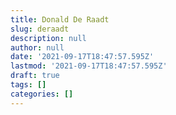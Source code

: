 ```yaml
---
title: Donald De Raadt
slug: deraadt
description: null
author: null
date: '2021-09-17T18:47:57.595Z'
lastmod: '2021-09-17T18:47:57.595Z'
draft: true
tags: []
categories: []
---
```


